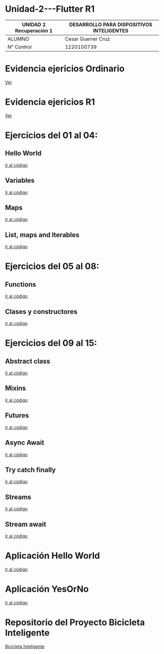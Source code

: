 # Unidad-2---Flutter R1

| UNIDAD 2 Recuperación 1 | DESARROLLO PARA DISPOSITIVOS INTELIGENTES |
| ------------- | ------------- |
| ALUMNO  | Cesar Guerrer Cruz  |
| N° Control | 1220100739 |

# Evidencia ejericios Ordinario
[Ver](https://github.com/gpuente20/Unidad-2---Flutter/blob/main/Ejericios%20Dart%2001%20al%2004%2C%2005%20al%2008%2C%2009%20al%2015.pdf)

# Evidencia ejericios R1
[Ver](https://github.com/gpuente20/Unidad-2---Flutter/blob/main/R1_U2_Dispositivos_Inteligentes.pdf)

# Ejercicios del 01 al 04: 

## Hello World
[Ir al código](https://github.com/gpuente20/Unidad-2---Flutter/tree/main/Ejercicios%20Dart%20U2/dart_basics/bin)

## Variables
[Ir al código](https://github.com/gpuente20/Unidad-2---Flutter/tree/main/Ejercicios%20Dart%20U2/dart_basics/bin)

## Maps
[Ir al código](https://github.com/gpuente20/Unidad-2---Flutter/tree/main/Ejercicios%20Dart%20U2/dart_basics/bin)

## List, maps and Iterables
[Ir al código](https://github.com/gpuente20/Unidad-2---Flutter/tree/main/Ejercicios%20Dart%20U2/dart_basics/bin)

# Ejercicios del 05 al 08:

## Functions
[Ir al código](https://github.com/gpuente20/Unidad-2---Flutter/tree/main/Ejercicios%20Dart%20U2/dart_functions/bin)

## Clases y constructores
[Ir al código](https://github.com/gpuente20/Unidad-2---Flutter/tree/main/Ejercicios%20Dart%20U2/dart_functions/bin)

# Ejercicios del 09 al 15:
## Abstract class
[Ir al código](https://github.com/gpuente20/Unidad-2---Flutter/tree/main/Ejercicios%20Dart%20U2/clases_abstractas/bin)

## Mixins
[Ir al código](https://github.com/gpuente20/Unidad-2---Flutter/tree/main/Ejercicios%20Dart%20U2/mixins/bin)

## Futures
[Ir al código](https://github.com/gpuente20/Unidad-2---Flutter/tree/main/Ejercicios%20Dart%20U2/futures_dart/bin)

## Async Await	
[Ir al código](https://github.com/gpuente20/Unidad-2---Flutter/tree/main/Ejercicios%20Dart%20U2/futures_dart/bin)

## Try catch finally	
[Ir al código](https://github.com/gpuente20/Unidad-2---Flutter/tree/main/Ejercicios%20Dart%20U2/try_catch_finally/bin)

## Streams
[Ir al código](https://github.com/gpuente20/Unidad-2---Flutter/tree/main/Ejercicios%20Dart%20U2/streams_dart/bin)

## Stream await
[Ir al código](https://github.com/gpuente20/Unidad-2---Flutter/tree/main/Ejercicios%20Dart%20U2/streams_dart/bin)

# Aplicación Hello World
[Ir al código](https://github.com/gpuente20/Unidad-2---Flutter/tree/main/Ejercicios%20Dart%20U2/Hello_World)

# Aplicación YesOrNo
[Ir al código](https://github.com/gpuente20/Unidad-2---Flutter/tree/main/Ejercicios%20Dart%20U2/yes_no_app)

# Repositorio del Proyecto Bicicleta Inteligente
[Bicicleta Inteligente](https://github.com/C3sarCruz/Bicicleta-inteligente)
